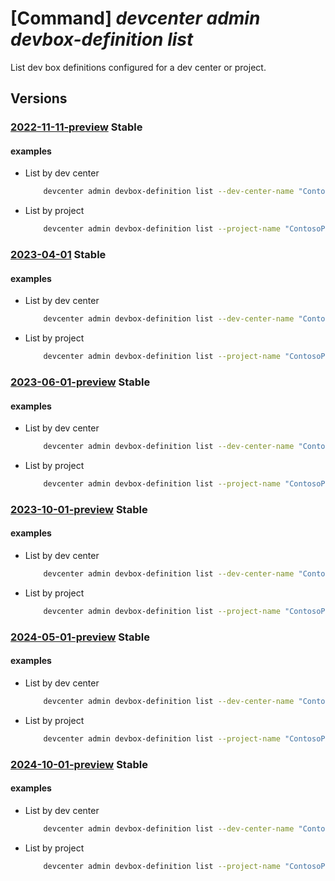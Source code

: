 # [Command] _devcenter admin devbox-definition list_

List dev box definitions configured for a dev center or project.

## Versions

### [2022-11-11-preview](/Resources/mgmt-plane/L3N1YnNjcmlwdGlvbnMve30vcmVzb3VyY2Vncm91cHMve30vcHJvdmlkZXJzL21pY3Jvc29mdC5kZXZjZW50ZXIvZGV2Y2VudGVycy97fS9kZXZib3hkZWZpbml0aW9ucw==/2022-11-11-preview.xml) **Stable**

<!-- mgmt-plane /subscriptions/{}/resourcegroups/{}/providers/microsoft.devcenter/devcenters/{}/devboxdefinitions 2022-11-11-preview -->
<!-- mgmt-plane /subscriptions/{}/resourcegroups/{}/providers/microsoft.devcenter/projects/{}/devboxdefinitions 2022-11-11-preview -->

#### examples

- List by dev center
    ```bash
        devcenter admin devbox-definition list --dev-center-name "Contoso" --resource-group "rg1"
    ```

- List by project
    ```bash
        devcenter admin devbox-definition list --project-name "ContosoProject" --resource-group "rg1"
    ```

### [2023-04-01](/Resources/mgmt-plane/L3N1YnNjcmlwdGlvbnMve30vcmVzb3VyY2Vncm91cHMve30vcHJvdmlkZXJzL21pY3Jvc29mdC5kZXZjZW50ZXIvZGV2Y2VudGVycy97fS9kZXZib3hkZWZpbml0aW9ucw==/2023-04-01.xml) **Stable**

<!-- mgmt-plane /subscriptions/{}/resourcegroups/{}/providers/microsoft.devcenter/devcenters/{}/devboxdefinitions 2023-04-01 -->
<!-- mgmt-plane /subscriptions/{}/resourcegroups/{}/providers/microsoft.devcenter/projects/{}/devboxdefinitions 2023-04-01 -->

#### examples

- List by dev center
    ```bash
        devcenter admin devbox-definition list --dev-center-name "Contoso" --resource-group "rg1"
    ```

- List by project
    ```bash
        devcenter admin devbox-definition list --project-name "ContosoProject" --resource-group "rg1"
    ```

### [2023-06-01-preview](/Resources/mgmt-plane/L3N1YnNjcmlwdGlvbnMve30vcmVzb3VyY2Vncm91cHMve30vcHJvdmlkZXJzL21pY3Jvc29mdC5kZXZjZW50ZXIvZGV2Y2VudGVycy97fS9kZXZib3hkZWZpbml0aW9ucw==/2023-06-01-preview.xml) **Stable**

<!-- mgmt-plane /subscriptions/{}/resourcegroups/{}/providers/microsoft.devcenter/devcenters/{}/devboxdefinitions 2023-06-01-preview -->
<!-- mgmt-plane /subscriptions/{}/resourcegroups/{}/providers/microsoft.devcenter/projects/{}/devboxdefinitions 2023-06-01-preview -->

#### examples

- List by dev center
    ```bash
        devcenter admin devbox-definition list --dev-center-name "Contoso" --resource-group "rg1"
    ```

- List by project
    ```bash
        devcenter admin devbox-definition list --project-name "ContosoProject" --resource-group "rg1"
    ```

### [2023-10-01-preview](/Resources/mgmt-plane/L3N1YnNjcmlwdGlvbnMve30vcmVzb3VyY2Vncm91cHMve30vcHJvdmlkZXJzL21pY3Jvc29mdC5kZXZjZW50ZXIvZGV2Y2VudGVycy97fS9kZXZib3hkZWZpbml0aW9ucw==/2023-10-01-preview.xml) **Stable**

<!-- mgmt-plane /subscriptions/{}/resourcegroups/{}/providers/microsoft.devcenter/devcenters/{}/devboxdefinitions 2023-10-01-preview -->
<!-- mgmt-plane /subscriptions/{}/resourcegroups/{}/providers/microsoft.devcenter/projects/{}/devboxdefinitions 2023-10-01-preview -->

#### examples

- List by dev center
    ```bash
        devcenter admin devbox-definition list --dev-center-name "Contoso" --resource-group "rg1"
    ```

- List by project
    ```bash
        devcenter admin devbox-definition list --project-name "ContosoProject" --resource-group "rg1"
    ```

### [2024-05-01-preview](/Resources/mgmt-plane/L3N1YnNjcmlwdGlvbnMve30vcmVzb3VyY2Vncm91cHMve30vcHJvdmlkZXJzL21pY3Jvc29mdC5kZXZjZW50ZXIvZGV2Y2VudGVycy97fS9kZXZib3hkZWZpbml0aW9ucw==/2024-05-01-preview.xml) **Stable**

<!-- mgmt-plane /subscriptions/{}/resourcegroups/{}/providers/microsoft.devcenter/devcenters/{}/devboxdefinitions 2024-05-01-preview -->
<!-- mgmt-plane /subscriptions/{}/resourcegroups/{}/providers/microsoft.devcenter/projects/{}/devboxdefinitions 2024-05-01-preview -->

#### examples

- List by dev center
    ```bash
        devcenter admin devbox-definition list --dev-center-name "Contoso" --resource-group "rg1"
    ```

- List by project
    ```bash
        devcenter admin devbox-definition list --project-name "ContosoProject" --resource-group "rg1"
    ```

### [2024-10-01-preview](/Resources/mgmt-plane/L3N1YnNjcmlwdGlvbnMve30vcmVzb3VyY2Vncm91cHMve30vcHJvdmlkZXJzL21pY3Jvc29mdC5kZXZjZW50ZXIvZGV2Y2VudGVycy97fS9kZXZib3hkZWZpbml0aW9ucw==/2024-10-01-preview.xml) **Stable**

<!-- mgmt-plane /subscriptions/{}/resourcegroups/{}/providers/microsoft.devcenter/devcenters/{}/devboxdefinitions 2024-10-01-preview -->
<!-- mgmt-plane /subscriptions/{}/resourcegroups/{}/providers/microsoft.devcenter/projects/{}/devboxdefinitions 2024-10-01-preview -->

#### examples

- List by dev center
    ```bash
        devcenter admin devbox-definition list --dev-center-name "Contoso" --resource-group "rg1"
    ```

- List by project
    ```bash
        devcenter admin devbox-definition list --project-name "ContosoProject" --resource-group "rg1"
    ```
